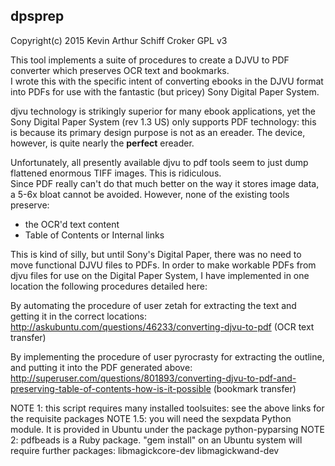 dpsprep
----------------------------------------------------------

Copyright(c) 2015 Kevin Arthur Schiff Croker
GPL v3

This tool implements a suite of procedures to create a DJVU to PDF converter which preserves OCR text and bookmarks.  
I wrote this with the specific intent of converting ebooks in the DJVU format into PDFs for use with the fantastic (but pricey) 
Sony Digital Paper System.

djvu technology is strikingly superior for many ebook applications, yet the Sony Digital Paper System (rev 1.3 US)
only supports PDF technology: this is because its primary design purpose is not as an ereader.  The device, however, 
is quite nearly the **perfect** ereader.

Unfortunately, all presently available djvu to pdf tools seem to just dump flattened enormous TIFF images.  This is ridiculous.  
Since PDF really can't do that much better on the way it stores image data, a 5-6x bloat cannot be avoided.  However, none of the 
existing tools preserve:

* the OCR'd text content
* Table of Contents or Internal links

This is kind of silly, but until Sony's Digital Paper, there was no need to move functional DJVU files to PDFs. 
In order to make workable PDFs from djvu files for use on the Digital Paper System, I have implemented in one location the following 
procedures detailed here:

By automating the procedure of user zetah for extracting the text and getting it in the correct locations:
http://askubuntu.com/questions/46233/converting-djvu-to-pdf (OCR text transfer)

By implementing the procedure of user pyrocrasty for extracting the outline, and putting it into the PDF generated above:
http://superuser.com/questions/801893/converting-djvu-to-pdf-and-preserving-table-of-contents-how-is-it-possible (bookmark transfer)

NOTE 1: this script requires many installed toolsuites: see the above links for the requisite packages
NOTE 1.5: you will need the sexpdata Python module.  It is provided in Ubuntu under the package python-pyparsing
NOTE 2: pdfbeads is a Ruby package.  "gem install" on an Ubuntu system will require further packages: libmagickcore-dev libmagickwand-dev
